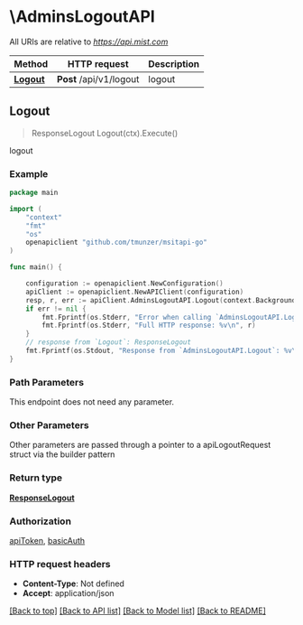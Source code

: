 # \AdminsLogoutAPI

All URIs are relative to *https://api.mist.com*

Method | HTTP request | Description
------------- | ------------- | -------------
[**Logout**](AdminsLogoutAPI.md#Logout) | **Post** /api/v1/logout | logout



## Logout

> ResponseLogout Logout(ctx).Execute()

logout



### Example

```go
package main

import (
	"context"
	"fmt"
	"os"
	openapiclient "github.com/tmunzer/msitapi-go"
)

func main() {

	configuration := openapiclient.NewConfiguration()
	apiClient := openapiclient.NewAPIClient(configuration)
	resp, r, err := apiClient.AdminsLogoutAPI.Logout(context.Background()).Execute()
	if err != nil {
		fmt.Fprintf(os.Stderr, "Error when calling `AdminsLogoutAPI.Logout``: %v\n", err)
		fmt.Fprintf(os.Stderr, "Full HTTP response: %v\n", r)
	}
	// response from `Logout`: ResponseLogout
	fmt.Fprintf(os.Stdout, "Response from `AdminsLogoutAPI.Logout`: %v\n", resp)
}
```

### Path Parameters

This endpoint does not need any parameter.

### Other Parameters

Other parameters are passed through a pointer to a apiLogoutRequest struct via the builder pattern


### Return type

[**ResponseLogout**](ResponseLogout.md)

### Authorization

[apiToken](../README.md#apiToken), [basicAuth](../README.md#basicAuth)

### HTTP request headers

- **Content-Type**: Not defined
- **Accept**: application/json

[[Back to top]](#) [[Back to API list]](../README.md#documentation-for-api-endpoints)
[[Back to Model list]](../README.md#documentation-for-models)
[[Back to README]](../README.md)

